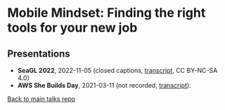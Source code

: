 # Mobile Mindset: Finding the right tools for your new job

## Presentations

- **SeaGL 2022**, 2022-11-05 (closed captions, [transcript](transcript-seagl.md), CC BY-NC-SA 4.0)
- **AWS She Builds Day**, 2021-03-11 (not recorded, [transcript](transcript-shebuilds.md)): 

[Back to main talks repo](https://github.com/lisushka/talks)

